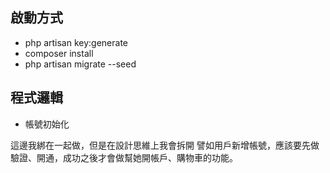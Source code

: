 
## 啟動方式

- php artisan key:generate
- composer install
- php artisan migrate --seed



## 程式邏輯

- 帳號初始化

這邊我綁在一起做，但是在設計思維上我會拆開
譬如用戶新增帳號，應該要先做驗證、開通，成功之後才會做幫她開帳戶、購物車的功能。
